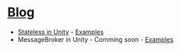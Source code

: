 # [Blog](https://www.gbrosgames.com/blog)

- [Stateless in Unity](https://www.gbrosgames.com/post/stateless-in-unity) - [Examples](https://github.com/GbrosGames/Blog?path=Assets/Stateless)
- MessageBroker in Unity - Comming soon - [Examples](https://github.com/GbrosGames/Blog?path=Assets/UniRx/MessageBroker)
